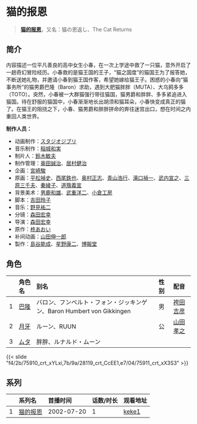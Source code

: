 # 猫的报恩


> <u>**[猫的报恩](https://bgm.tv/subject/506)**</u>，又名：猫の恩返し、The Cat Returns

## 简介

内容描述一位平凡善良的高中女生小春，在一次上学途中救了一只猫，意外开启了一趟奇幻冒险经历。小春救的是猫王国的王子，“猫之国度”的猫国王为了报答她，不断送她礼物，并邀请小春到猫王国作客，希望她嫁给猫王子。困惑的小春向“猫事务所”的猫男爵巴隆（Baron）求助，遇到大肥猫胖胖（MUTA）、大乌鸦多多（TOTO）。突然，小春被一大群猫强行带往猫国，猫男爵和胖胖、多多紧追进入猫国。待在舒服的猫国中，小春渐渐地长出胡须和猫耳朵，小春快变成真正的猫了。在猫王的阻挠之下，小春、猫男爵和胖胖拼命的奔往迷宫出口，想在时间之内重回人类世界。

**制作人员：**
- 动画制作：[スタジオジブリ](https://bgm.tv/person/2216)
- 音乐制作：[稲城和実](https://bgm.tv/person/2217)
- 制片人：[鈴木敏夫](https://bgm.tv/person/2215)
- 制作管理：[奥田誠治](https://bgm.tv/person/19591)、[居村健治](https://bgm.tv/person/15786)
- 企画：[宮崎駿](https://bgm.tv/person/1040)
- 原画：[平松禎史](https://bgm.tv/person/1756)、[西尾鉄也](https://bgm.tv/person/643)、[奥村正志](https://bgm.tv/person/9239)、[青山浩行](https://bgm.tv/person/3075)、[滝口禎一](https://bgm.tv/person/1549)、[武内宣之](https://bgm.tv/person/734)、[三原三千夫](https://bgm.tv/person/805)、[秦綾子](https://bgm.tv/person/17957)、[道籏義宣](https://bgm.tv/person/49822)
- 背景美术：[男鹿和雄](https://bgm.tv/person/11681)、[武重洋二](https://bgm.tv/person/11682)、[小倉工房](https://bgm.tv/person/18542)
- 脚本：[吉田玲子](https://bgm.tv/person/508)
- 音乐：[野見祐二](https://bgm.tv/person/2124)
- 分镜：[森田宏幸](https://bgm.tv/person/2213)
- 导演：[森田宏幸](https://bgm.tv/person/2213)
- 原作：[柊あおい](https://bgm.tv/person/2123)
- 补间动画：[山田伸一郎](https://bgm.tv/person/59376)
- 製作：[島谷能成](https://bgm.tv/person/60290)、[星野康二](https://bgm.tv/person/61544)、[博報堂](https://bgm.tv/person/61716)

## 角色

|     |   角色名   |   别名  | 性别 |  配音  |
|:--- |:------  |:----      |:---  |:--   |
| 1 | [巴隆](https://bgm.tv/character/75910) | バロン、フンベルト・フォン・ジッキンゲン、Baron Humbert von Gikkingen | 男 | [袴田吉彦](https://bgm.tv/person/21930) |
| 2 | [月牙](https://bgm.tv/character/28119) | ルーン、RUUN | 公 | [山田孝之](https://bgm.tv/person/16076) |
| 3 | [ムタ](https://bgm.tv/character/75911) | 胖胖、ルナルド・ムーン |  |  |

{{< slide "f4/2b/75910_crt_xYLxi,7b/9a/28119_crt_CcEE1,e7/04/75911_crt_xX3S3" >}}

## 系列

|     | 系列名  | 首播时间       | 话数/时长 | 观看地址                                                     |
| :-- | :--- | :--------- | :---- | :------------------------------------------------------- |
| 1   |[猫的报恩](https://bgm.tv/subject/506)| 2002-07-20 | 1     | [keke1](https://www.keke1.app/play/179343-4-223202.html) |



